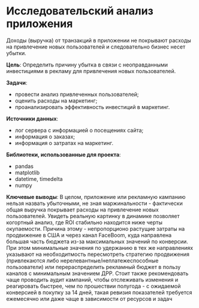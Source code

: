 # Исследовательский анализ приложения

Доходы (выручка) от транзакций в приложении не покрывают расходы на привлечение новых пользователей и следовательно бизнес несет убытки.

**Цель**: Определить причину убытка в связи с неоправданными инвестициями в рекламу для привлечения новых пользователей.

**Задачи**:
* провести анализ привлеченных пользователей;
* оценить расходы на маркетинг;
* проанализировать эффективность инвестиций в маркетинг.

**Источники данных**:
* лог сервера с информацией о посещениях сайта;
* информация о заказах;
* информация о затратах на маркетинг.

**Библиотеки, использованные для проекта**:
* pandas
* matplotlib
* datetime, timedelta
* numpy

**Ключевые выводы**:
В целом, приложение или рекламную кампанию нельзя назвать убыточными, не зная маржинальности - фактически общая выручка покрывает расходы на привлечение новых пользователей. Увидеть реальную картинку в динамике позволяет когортный анализ, где ROI стабильно находится ниже черты окупаемости. Причина этому - непропорционо растущие затраты на продвижение в США и через канал FaceBoom, куда направлена большая часть бюджета из-за максимальных значений по конверсии. При этом минимальные значения по удержанию в тех же направлениях указывают на необходитмость пересмотреть стратегию продвижения (привлекаются либо нерелевантные/неплатежеспособные пользователи) или перераспределить рекламный бюджет в пользу каналов с минимальным значением ДРР. Стоит также рекомендовать чаще проводить аудит кампаний, чтобы отслеживать изменения и реагировать быстрее, чем по прошествии полугода - с ожидаемой конверсией в покупку за 14 дней, такая ревизия показателей требуется ежемесячно или даже чаще в зависимости от ресурсов и задач

